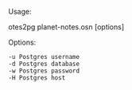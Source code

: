 Usage:

  otes2pg planet-notes.osn [options]
  
  Options:
  
    -u Postgres username
    -d Postgres database
    -w Postgres password
    -H Postgres host
